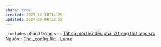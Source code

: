```yaml
---
share: true
created: 2023-10-30T14:29
updated: 2024-09-06T22:55
---
```

`_includes` phải ở trong `src`. [Tất cả mọi thứ đều phải ở trong thư mục src](./T%E1%BA%A5t%20c%E1%BA%A3%20m%E1%BB%8Di%20th%E1%BB%A9%20%C4%91%E1%BB%81u%20ph%E1%BA%A3i%20%E1%BB%9F%20trong%20th%C6%B0%20m%E1%BB%A5c%20src.md)
Nguồn:: [The \_config file - Lume](https://lume.land/docs/configuration/config-file/#includes)